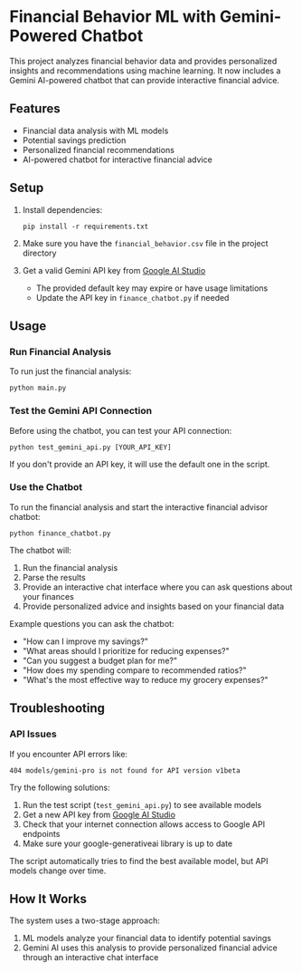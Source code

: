 # Financial Behavior ML with Gemini-Powered Chatbot

This project analyzes financial behavior data and provides personalized insights and recommendations using machine learning. It now includes a Gemini AI-powered chatbot that can provide interactive financial advice.

## Features

- Financial data analysis with ML models
- Potential savings prediction
- Personalized financial recommendations
- AI-powered chatbot for interactive financial advice

## Setup

1. Install dependencies:

   ```
   pip install -r requirements.txt
   ```

2. Make sure you have the `financial_behavior.csv` file in the project directory

3. Get a valid Gemini API key from [Google AI Studio](https://ai.google.dev/)
   - The provided default key may expire or have usage limitations
   - Update the API key in `finance_chatbot.py` if needed

## Usage

### Run Financial Analysis

To run just the financial analysis:

```
python main.py
```

### Test the Gemini API Connection

Before using the chatbot, you can test your API connection:

```
python test_gemini_api.py [YOUR_API_KEY]
```

If you don't provide an API key, it will use the default one in the script.

### Use the Chatbot

To run the financial analysis and start the interactive financial advisor chatbot:

```
python finance_chatbot.py
```

The chatbot will:

1. Run the financial analysis
2. Parse the results
3. Provide an interactive chat interface where you can ask questions about your finances
4. Provide personalized advice and insights based on your financial data

Example questions you can ask the chatbot:

- "How can I improve my savings?"
- "What areas should I prioritize for reducing expenses?"
- "Can you suggest a budget plan for me?"
- "How does my spending compare to recommended ratios?"
- "What's the most effective way to reduce my grocery expenses?"

## Troubleshooting

### API Issues

If you encounter API errors like:

```
404 models/gemini-pro is not found for API version v1beta
```

Try the following solutions:

1. Run the test script (`test_gemini_api.py`) to see available models
2. Get a new API key from [Google AI Studio](https://ai.google.dev/)
3. Check that your internet connection allows access to Google API endpoints
4. Make sure your google-generativeai library is up to date

The script automatically tries to find the best available model, but API models change over time.

## How It Works

The system uses a two-stage approach:

1. ML models analyze your financial data to identify potential savings
2. Gemini AI uses this analysis to provide personalized financial advice through an interactive chat interface
